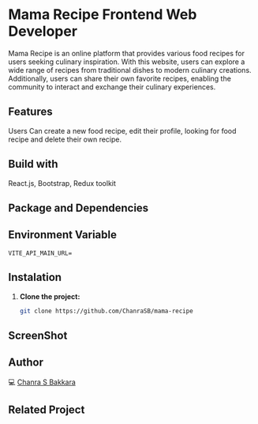 # Mama Recipe Frontend Web Developer
Mama Recipe is an online platform that provides various food recipes for users seeking culinary inspiration. With this website, users can explore a wide range of recipes from traditional dishes to modern culinary creations. Additionally, users can share their own favorite recipes, enabling the community to interact and exchange their culinary experiences.

## Features
Users Can create a new food recipe, edit their profile, looking for food recipe and delete their own recipe.

## Build with
React.js, Bootstrap, Redux toolkit

## Package and Dependencies

## Environment Variable
`VITE_API_MAIN_URL=`

## Instalation
1. **Clone the project:**
   ```sh
   git clone https://github.com/ChanraSB/mama-recipe


## ScreenShot

## Author
💻 [Chanra S Bakkara](https://github.com/ChanraSB)

## Related Project




